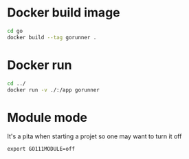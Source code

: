 # Docker build image

```sh
cd go
docker build --tag gorunner .
```

# Docker run

```sh
cd ../
docker run -v ./:/app gorunner
```

# Module mode
It's a pita when starting a projet so one may want to turn it off
```shell
export GO111MODULE=off
```